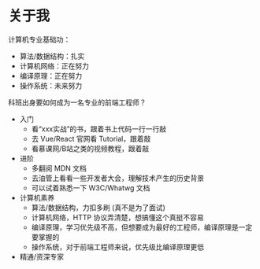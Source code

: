 # 关于我

计算机专业基础功：
- 算法/数据结构：扎实
- 计算机网络：正在努力
- 编译原理：正在努力
- 操作系统：未来努力

科班出身要如何成为一名专业的前端工程师？
- 入门
  - 看“xxx实战”的书，跟着书上代码一行一行敲
  - 去 Vue/React 官网看 Tutorial，跟着敲
  - 看慕课网/B站之类的视频教程，跟着敲
- 进阶
  - 多翻阅 MDN 文档
  - 去油管上看看一些开发者大会，理解技术产生的历史背景
  - 可以试着熟悉一下 W3C/Whatwg 文档
- 计算机素养
  - 算法/数据结构，力扣多刷 (真不是为了面试)
  - 计算机网络，HTTP 协议弄清楚，想搞懂这个真挺不容易
  - 编译原理，学习优先级不高，但想要成为最好的工程师，编译原理是一定要掌握的
  - 操作系统，对于前端工程师来说，优先级比编译原理更低
- 精通/资深专家
